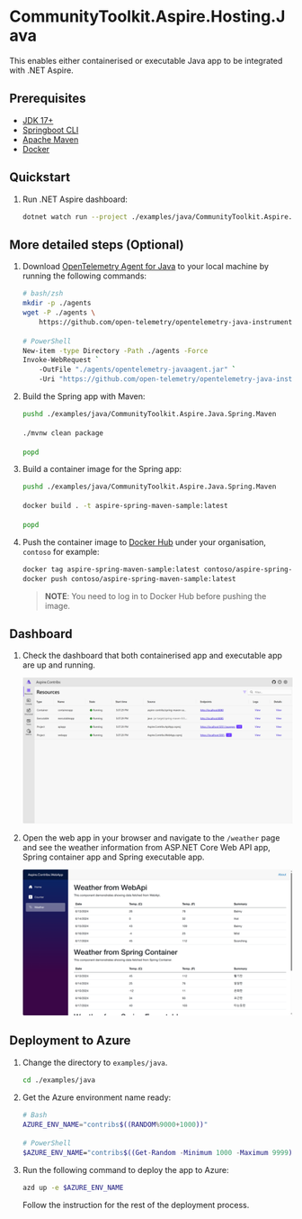 # CommunityToolkit.Aspire.Hosting.Java

This enables either containerised or executable Java app to be integrated with .NET Aspire.

## Prerequisites

- [JDK 17+](https://learn.microsoft.com/java/openjdk/download)
- [Springboot CLI](https://docs.spring.io/spring-boot/installing.html#getting-started.installing.cli)
- [Apache Maven](https://maven.apache.org)
- [Docker](https://docs.docker.com/get-docker/)

## Quickstart

1. Run .NET Aspire dashboard:

    ```bash
    dotnet watch run --project ./examples/java/CommunityToolkit.Aspire.Java.AppHost
    ```

## More detailed steps (Optional)

1. Download [OpenTelemetry Agent for Java](https://opentelemetry.io/docs/zero-code/java/agent/) to your local machine by running the following commands:

    ```bash
    # bash/zsh
    mkdir -p ./agents
    wget -P ./agents \
        https://github.com/open-telemetry/opentelemetry-java-instrumentation/releases/latest/download/opentelemetry-javaagent.jar

    # PowerShell
    New-item -type Directory -Path ./agents -Force
    Invoke-WebRequest `
        -OutFile "./agents/opentelemetry-javaagent.jar" `
        -Uri "https://github.com/open-telemetry/opentelemetry-java-instrumentation/releases/latest/download/opentelemetry-javaagent.jar"
    ```

1. Build the Spring app with Maven:

    ```bash
    pushd ./examples/java/CommunityToolkit.Aspire.Java.Spring.Maven

    ./mvnw clean package

    popd
    ```

1. Build a container image for the Spring app:

    ```bash
    pushd ./examples/java/CommunityToolkit.Aspire.Java.Spring.Maven

    docker build . -t aspire-spring-maven-sample:latest

    popd
    ```

1. Push the container image to [Docker Hub](https://hub.docker.com) under your organisation, `contoso` for example:

    ```bash
    docker tag aspire-spring-maven-sample:latest contoso/aspire-spring-maven-sample:latest
    docker push contoso/aspire-spring-maven-sample:latest
    ```

    > **NOTE**: You need to log in to Docker Hub before pushing the image.

## Dashboard

1. Check the dashboard that both containerised app and executable app are up and running.

    ![Aspire Dashboard](../../images/java/dashboard.png)

1. Open the web app in your browser and navigate to the `/weather` page and see the weather information from ASP.NET Core Web API app, Spring container app and Spring executable app.

    ![Weather Page](../../images/java/weather.png)

## Deployment to Azure

1. Change the directory to `examples/java`.

    ```bash
    cd ./examples/java
    ```

1. Get the Azure environment name ready:

    ```bash
    # Bash
    AZURE_ENV_NAME="contribs$((RANDOM%9000+1000))"

    # PowerShell
    $AZURE_ENV_NAME="contribs$((Get-Random -Minimum 1000 -Maximum 9999))"
    ```

1. Run the following command to deploy the app to Azure:

    ```bash
    azd up -e $AZURE_ENV_NAME
    ```

    Follow the instruction for the rest of the deployment process.
